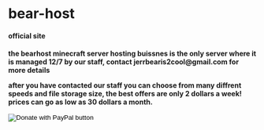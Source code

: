 # bear-host
<html>
  <h4> official site <h4>
  <p> the bearhost minecraft server hosting buissnes is the only server where it is managed 12/7 by our staff, contact jerrbearis2cool@gmail.com for more details </p>
  <p>after you have contacted our staff you can choose from many diffrent speeds and file storage size, the best offers are only 2 dollars a week! prices can go as low as 30 dollars a month.</p>
</html>
<html>
  <form action="https://www.paypal.com/donate" method="post" target="_top">
  <input type="hidden" name="cmd" value="_donations" />
  <input type="hidden" name="business" value="llamanado@gmail.com" />
  <input type="hidden" name="currency_code" value="CAD" />
  <input type="image" src="https://www.paypalobjects.com/en_US/i/btn/btn_donateCC_LG.gif" border="0" name="submit" title="PayPal - The safer, easier way to pay online!"  alt="Donate with PayPal button" />
  <img alt="" border="0" src="https://www.paypal.com/en_CA/i/scr/pixel.gif" width="1" height="1" />
  </form>
</html>

